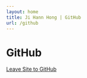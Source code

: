 ```yaml
---
layout: home
title: Ji Hann Hong | GitHub
url: /github
---
```


# GitHub

[Leave Site to GitHub](https://github.com/jhong16)